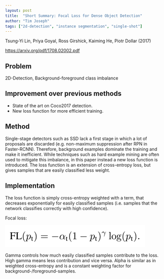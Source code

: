```yaml
---
layout: post
title:  "Short Summary: Focal Loss for Dense Object Detection"
author: "Tim Joseph"
tags: ["2d-detection", "instance segmentation", "single-shot"]
---
```


Tsung-Yi Lin, Priya Goyal, Ross Girshick, Kaiming He,  Piotr Dollar (2017)

https://arxiv.org/pdf/1708.02002.pdf

## Problem

2D-Detection, Background-foreground class imbalance

## Improvement over previous methods

* State of the art on Coco2017 detection.
* New loss function for more efficient training.

## Method 

Single-stage detectors such as SSD lack a first stage in which a lot of proposals are discarded (e.g. non-maximum suppression after RPN in Faster-RCNN). Therefore, background examples dominate the training and make it inefficient. While techniques such as hard example mining are often used to mitigate this imbalance, in this paper instead a new loss function is introduced. The loss function is an extension of cross-entropy loss, but gives samples that are easily classified less weight.

## Implementation
The loss function is simply cross-entropy weighted with a term, that decreases exponentially for easily classified samples (i.e. samples that the network classifies correctly with high confidence). 

Focal loss:

![Visualization of different modalities.](/assets/images/focal-loss.png)

Gamma controls how much easily classified samples contribute to the loss. High gamma means less contribution and vice versa. Alpha is similar as in weighted cross-entropy and is a constant weighting factor for background-/foreground-samples.